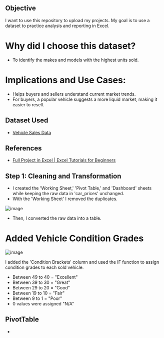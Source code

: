 ## Objective
I want to use this repository to upload my projects.
My goal is to use a dataset to practice analysis and reporting in Excel.  

# Why did I choose this dataset?
- To identify the makes and models with the highest units sold.

# Implications and Use Cases:
- Helps buyers and sellers understand current market trends.
- For buyers, a popular vehicle suggests a more liquid market, making it easier to resell.


## Dataset Used 
- [Vehicle Sales Data](https://www.kaggle.com/datasets/syedanwarafridi/vehicle-sales-data)

## References 
- [Full Project in Excel | Excel Tutorials for Beginners](https://www.youtube.com/watch?v=opJgMj1IUrc&ab_channel=AlexTheAnalyst)

## Step 1: Cleaning and Transformation
- I created the 'Working Sheet,' 'Pivot Table,' and 'Dashboard' sheets while keeping the raw data in 'car_prices' unchanged.
- With the 'Working Sheet' I removed the duplicates.

![image](https://github.com/user-attachments/assets/3de1da66-8889-49db-bdad-a7e79a8402b5)

- Then, I converted the raw data into a table. 

# Added Vehicle Condition Grades
![image](https://github.com/user-attachments/assets/d1f1a4d0-c652-46f4-8845-49af8234bf13)


I added the 'Condition Brackets' column and used the IF function to assign condition grades to each sold vehicle.
- Between 49 to 40 = "Excellent" 
- Between 39 to 30 = "Great" 
- Between 29 to 20 = "Good" 
- Between 19 to 10 = "Fair" 
- Between 9 to 1 = "Poor" 
- 0 values were assigned "N/A"

## PivotTable
- 
